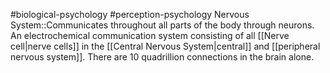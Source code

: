 #biological-psychology #perception-psychology 
Nervous System::Communicates throughout all parts of the body through neurons. An electrochemical communication system consisting of all [[Nerve cell|nerve cells]] in the [[Central Nervous System|central]] and [[peripheral nervous system]]. There are 10 quadrillion connections in the brain alone.
<!--SR:!2023-12-21,3,250-->
